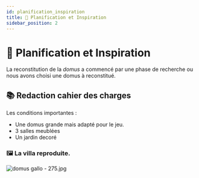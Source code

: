 ```yaml
---
id: planification_inspiration
title: 📝 Planification et Inspiration
sidebar_position: 2
---
```


# 📝 Planification et Inspiration

La reconstitution de la *domus* a commencé par une phase de recherche ou nous avons choisi une domus à reconstitué.

## 📚 Redaction cahier des charges
Les conditions importantes :
- Une domus grande mais adapté pour le jeu.
- 3 salles meublées
- Un jardin decoré
### 🖼️ La villa reproduite.
![domus gallo - 275.jpg](image%2Fdomus%20gallo%20-%20275.jpg)

